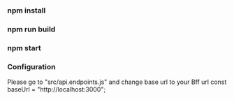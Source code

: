 ### npm install
### npm run build
### npm start


### Configuration

Please go to "src/api.endpoints.js" and change base url to your Bff url
const baseUrl = "http://localhost:3000";